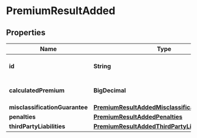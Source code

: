 

# PremiumResultAdded


## Properties

| Name | Type | Description | Notes |
|------------ | ------------- | ------------- | -------------|
|**id** | **String** | Deel Premium plan id. |  |
|**calculatedPremium** | **BigDecimal** | Cost for Deel Premium. |  |
|**misclassificationGuarantee** | [**PremiumResultAddedMisclassificationGuarantee**](PremiumResultAddedMisclassificationGuarantee.md) |  |  |
|**penalties** | [**PremiumResultAddedPenalties**](PremiumResultAddedPenalties.md) |  |  |
|**thirdPartyLiabilities** | [**PremiumResultAddedThirdPartyLiabilities**](PremiumResultAddedThirdPartyLiabilities.md) |  |  |



